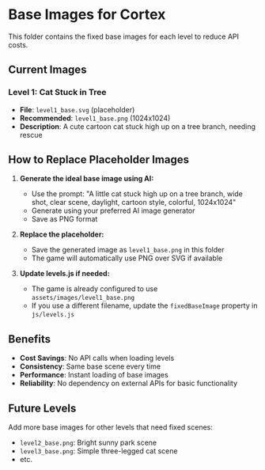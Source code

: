# Base Images for Cortex

This folder contains the fixed base images for each level to reduce API costs.

## Current Images

### Level 1: Cat Stuck in Tree
- **File**: `level1_base.svg` (placeholder)
- **Recommended**: `level1_base.png` (1024x1024)
- **Description**: A cute cartoon cat stuck high up on a tree branch, needing rescue

## How to Replace Placeholder Images

1. **Generate the ideal base image using AI:**
   - Use the prompt: "A little cat stuck high up on a tree branch, wide shot, clear scene, daylight, cartoon style, colorful, 1024x1024"
   - Generate using your preferred AI image generator
   - Save as PNG format

2. **Replace the placeholder:**
   - Save the generated image as `level1_base.png` in this folder
   - The game will automatically use PNG over SVG if available

3. **Update levels.js if needed:**
   - The game is already configured to use `assets/images/level1_base.png`
   - If you use a different filename, update the `fixedBaseImage` property in `js/levels.js`

## Benefits

- **Cost Savings**: No API calls when loading levels
- **Consistency**: Same base scene every time
- **Performance**: Instant loading of base images
- **Reliability**: No dependency on external APIs for basic functionality

## Future Levels

Add more base images for other levels that need fixed scenes:
- `level2_base.png`: Bright sunny park scene
- `level3_base.png`: Simple three-legged cat scene
- etc.
